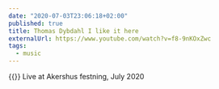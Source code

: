 ```yaml
---
date: "2020-07-03T23:06:18+02:00"
published: true
title: Thomas Dybdahl I like it here
externalUrl: https://www.youtube.com/watch?v=f8-9nKOxZwc
tags:
  - music 
---
```


{{<youtube f8-9nKOxZwc>}}
Live at Akershus festning, July 2020
